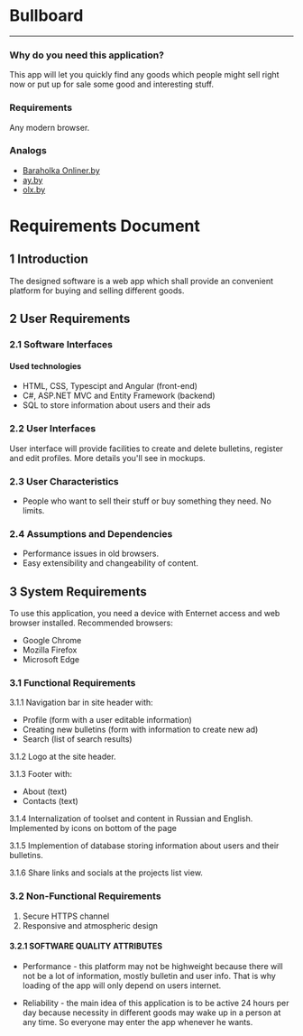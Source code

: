 # Bullboard
***
### Why do you need this application?

This app will let you quickly find any goods which people might sell right now or put up for sale some good and interesting stuff.

### Requirements

Any modern browser.

### Analogs

* [Baraholka Onliner.by](https://baraholka.onliner.by/)
* [ay.by](http://ay.by/)
* [olx.by](https://www.olx.by/)

# Requirements Document 
## 1 Introduction
The designed software is a web app which shall provide an convenient platform for buying and selling different goods.
## 2 User Requirements

### 2.1 Software Interfaces

#### Used technologies
- HTML, CSS, Typescipt and Angular (front-end)
- C#, ASP.NET MVC and Entity Framework (backend)
- SQL to store information about users and their ads

### 2.2 User Interfaces

User interface will provide facilities to create and delete bulletins, register and edit profiles. More details you'll see in mockups.

### 2.3 User Characteristics
- People who want to sell their stuff or buy something they need. No limits.

### 2.4 Assumptions and Dependencies
- Performance issues in old browsers.
- Easy extensibility and changeability of content.

## 3 System Requirements
To use this application, you need a device with Enternet access and web browser installed. Recommended browsers:
- Google Chrome
- Mozilla Firefox
- Microsoft Edge

### 3.1 Functional Requirements
3.1.1 Navigation bar in site header with:

- Profile (form with a user editable information)
- Creating new bulletins (form with information to create new ad)
- Search (list of search results)

3.1.2 Logo at the site header.

3.1.3 Footer with:
- About (text)
- Contacts (text)

3.1.4 Internalization of toolset and content in Russian and English. Implemented by icons on bottom of the page

3.1.5 Implemention of database storing information about users and their bulletins.

3.1.6 Share links and socials at the projects list view.

### 3.2 Non-Functional Requirements
1) Secure HTTPS channel
3) Responsive and atmospheric design
#### 3.2.1 SOFTWARE QUALITY ATTRIBUTES
- Performance - this platform may not be highweight because there will not be a lot of information, mostly bulletin and user info. That is why loading of the app will only depend on users internet.

- Reliability - the main idea of this application is to be active 24 hours per day because necessity in different goods may wake up in a person at any time. So everyone may enter the app whenever he wants.
